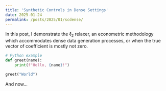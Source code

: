 ```yaml
---
title: 'Synthetic Controls in Dense Settings'
date: 2025-01-24
permalink: /posts/2025/01/scdense/
---
```


In this post, I demonstrate the $\ell_2$ relaxer, an econometric methodology which accommodates dense data generation processes, or when the true vector of coefficient is mostly not zero.

```python
# Python example
def greet(name):
    print(f"Hello, {name}!")

greet("World")
```

And now...
